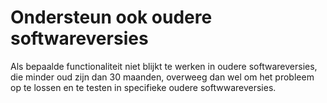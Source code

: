 # Ondersteun ook oudere softwareversies

Als bepaalde functionaliteit niet blijkt te werken in oudere
softwareversies, die minder oud zijn dan 30 maanden, overweeg dan wel om het probleem op te lossen en te testen in
specifieke oudere softwwareversies.
